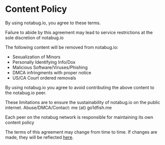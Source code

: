 # Content Policy

By using notabug.io, you agree to these terms.

Failure to abide by this agreement may lead to service restrictions at the sole discretion of notabug.io

The following content will be removed from notabug.io:

 * Sexualization of Minors
 * Personally Identifying Info/Dox
 * Malicious Software/Viruses/Phishing
 * DMCA infringments with proper notice
 * US/CA Court ordered removals

By using notabug.io you agree to avoid contributing the above content to the notabug.io peer.

These limitations are to ensure the sustainability of notabug.io on the public internet.
Abuse/DMCA/Contact: me (at) go1dfish.me

Each peer on the notabug network is responsible for maintaining its own content policy

The terms of this agreement may change from time to time.  If changes are made, they will be reflected
[here](https://notabug.io/help/contentpolicy).

